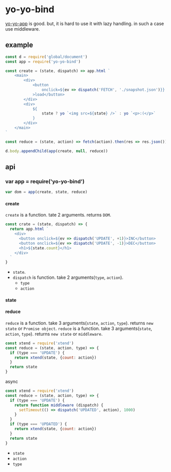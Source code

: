 # yo-yo-bind

[yo-yo-app](https://www.npmjs.com/package/yo-yo-app) is good. but, it is hard to use it with lazy handling. in such a case use middleware.

## example

```js
const d = require('global/document')
const app = require('yo-yo-bind')

const create = (state, dispatch) => app.html `
    <main>
        <div>
            <button
                onclick=${ev => dispatch('FETCH', './snapshot.json')}}
            >load</button>
        </div>
        <div>
            ${
                state ? yo `<img src=${state} />` : yo `<p>:(</p>`
            }
        </div>
    </main>
`

const reduce = (state, action) => fetch(action).then(res => res.json()).then(res => res.src)

d.body.appendChild(app(create, null, reduce))
```

## api

### var app = require('yo-yo-bind')

```js
var dom = app(create, state, reduce)
```

#### create

`create` is a function. tate 2 arguments. returns `DOM`.

```js
const crate = (state, dispatch) => {
  return app.html `
    <div>
      <button onclick=${ev => dispatch('UPDATE', +1)}>INC</button>
      <button onclick=${ev => dispatch('UPDATE', -1)}>DEC</button>
      <h1>${state.count}</h1>
    </div>
  `
}
```

* `state`.
* `dispatch` is function. take 2 arguments(`type`, `action`).
  * `type`
  * `action`

#### state

#### reduce

`reduce` is a function. take 3 arguments(`state`, `action`, `type`). returns `new state` or `Promise object`.
`reduce` is a function. take 3 arguments(`state`, `action`, `type`). returns `new state` or `middleware`.

```js
const xtend = require('xtend')
const reduce = (state, action, type) => {
  if (type === 'UPDATE') {
    return xtend(state, {count: action})
  }
  return state
}
```

async

```js
const xtend = require('xtend')
const reduce = (state, action, type) => {
  if (type === 'UPDATE') {
    return function middleware (dispatch) {
      setTimeout(() => dispatch('UPDATED', action), 1000)
    }
  }
  if (type === 'UPDATED') {
    return xtend(state, {count: action})
  }
  return state
}
```

* `state`
* `action`
* `type`

